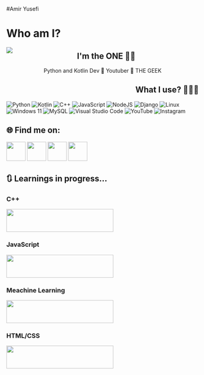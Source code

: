 #Amir Yusefi

# Who am I?
<img align="left" src="https://github.com/OFFICIALamir/OFFICALamir/assets/122598914/1641f0b6-724c-4ce5-8831-e7a75dec1e51">
<h2 align="center">I'm the ONE 🦹🏻</h2>
<p align="center">Python and Kotlin Dev 🐍 Youtuber 🦥 THE GEEK</p>
<h2 align="right">What I use? 👨🏻‍💻</h2>

![Python](https://img.shields.io/badge/python-3670A0?style=for-the-badge&logo=python&logoColor=ffdd54) ![Kotlin](https://img.shields.io/badge/kotlin-%237F52FF.svg?style=for-the-badge&logo=kotlin&logoColor=white) ![C++](https://img.shields.io/badge/c++-%2300599C.svg?style=for-the-badge&logo=c%2B%2B&logoColor=white) ![JavaScript](https://img.shields.io/badge/javascript-%23323330.svg?style=for-the-badge&logo=javascript&logoColor=%23F7DF1E) ![NodeJS](https://img.shields.io/badge/node.js-6DA55F?style=for-the-badge&logo=node.js&logoColor=white) ![Django](https://img.shields.io/badge/django-%23092E20.svg?style=for-the-badge&logo=django&logoColor=white) ![Linux](https://img.shields.io/badge/Linux-FCC624?style=for-the-badge&logo=linux&logoColor=black) ![Windows 11](https://img.shields.io/badge/Windows%2011-%230079d5.svg?style=for-the-badge&logo=Windows%2011&logoColor=white) ![MySQL](https://img.shields.io/badge/mysql-%2300f.svg?style=for-the-badge&logo=mysql&logoColor=white) ![Visual Studio Code](https://img.shields.io/badge/Visual%20Studio%20Code-0078d7.svg?style=for-the-badge&logo=visual-studio-code&logoColor=white) ![YouTube](https://img.shields.io/badge/YouTube-%23FF0000.svg?style=for-the-badge&logo=YouTube&logoColor=white) ![Instagram](https://img.shields.io/badge/Instagram-%23E4405F.svg?style=for-the-badge&logo=Instagram&logoColor=white)

<h2 align="left">🌐 Find me on:</h2>

<a href="https://youtube.com/@CodingLovers"><img src="https://github.com/OFFICIALamir/OFFICALamir/blob/main/image/YouTube.png?raw=true" width="50" height="50"></a>
<a href="https://instagram.com/codinglovers_off"><img src="https://github.com/OFFICIALamir/OFFICALamir/blob/main/image/Instagram.png?raw=true" width="50" height="50"></a>
<a href="https://t.me/CodingLovers_OFF"><img src="https://github.com/OFFICIALamir/OFFICALamir/blob/main/image/Telegram.png?raw=true" width="50" height="50"></a>
<a href="https://twitter.com/Official____na"><img src="https://github.com/OFFICIALamir/OFFICALamir/blob/main/image/Twitter.png?raw=true" width="50" height="50"></a>

<h2 align="left">🔃 Learnings in progress...</h2>
<h3 align="left">C++</h3> <img src="https://github.com/OFFICIALamir/OFFICALamir/blob/main/image/40%25.png?raw=true" width="280" height="60">
<h3 align="left">JavaScript</h3> <img src="https://github.com/OFFICIALamir/OFFICALamir/blob/main/image/65%25.png?raw=true" width="280" height="60">
<h3 align="left">Meachine Learning</h3> <img src="https://github.com/OFFICIALamir/OFFICALamir/blob/main/image/35%25.png?raw=true" width="280" height="60">
<h3 align="left">HTML/CSS</h3> <img src="https://github.com/OFFICIALamir/OFFICALamir/blob/main/image/85%25.png?raw=true" width="280" height="60">
